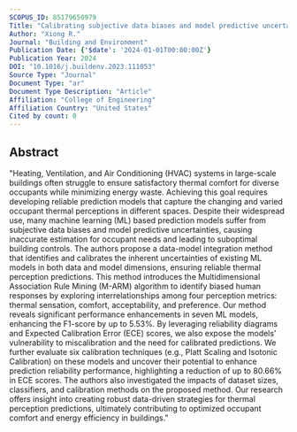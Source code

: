```yaml
---
SCOPUS_ID: 85179650979
Title: "Calibrating subjective data biases and model predictive uncertainties in machine learning-based thermal perception predictions"
Author: "Xiong R."
Journal: "Building and Environment"
Publication Date: {'$date': '2024-01-01T00:00:00Z'}
Publication Year: 2024
DOI: "10.1016/j.buildenv.2023.111053"
Source Type: "Journal"
Document Type: "ar"
Document Type Description: "Article"
Affiliation: "College of Engineering"
Affiliation Country: "United States"
Cited by count: 0
---
```


## Abstract
"Heating, Ventilation, and Air Conditioning (HVAC) systems in large-scale buildings often struggle to ensure satisfactory thermal comfort for diverse occupants while minimizing energy waste. Achieving this goal requires developing reliable prediction models that capture the changing and varied occupant thermal perceptions in different spaces. Despite their widespread use, many machine learning (ML) based prediction models suffer from subjective data biases and model predictive uncertainties, causing inaccurate estimation for occupant needs and leading to suboptimal building controls. The authors propose a data-model integration method that identifies and calibrates the inherent uncertainties of existing ML models in both data and model dimensions, ensuring reliable thermal perception predictions. This method introduces the Multidimensional Association Rule Mining (M-ARM) algorithm to identify biased human responses by exploring interrelationships among four perception metrics: thermal sensation, comfort, acceptability, and preference. Our method reveals significant performance enhancements in seven ML models, enhancing the F1-score by up to 5.53%. By leveraging reliability diagrams and Expected Calibration Error (ECE) scores, we also expose the models’ vulnerability to miscalibration and the need for calibrated predictions. We further evaluate six calibration techniques (e.g., Platt Scaling and Isotonic Calibration) on these models and uncover their potential to enhance prediction reliability performance, highlighting a reduction of up to 80.66% in ECE scores. The authors also investigated the impacts of dataset sizes, classifiers, and calibration methods on the proposed method. Our research offers insight into creating robust data-driven strategies for thermal perception predictions, ultimately contributing to optimized occupant comfort and energy efficiency in buildings."
